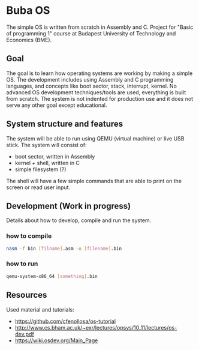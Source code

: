 # Buba OS

The simple OS is written from scratch in Assembly and C. Project for "Basic of programming 1" course at Budapest University of Technology and Economics (BME).

## Goal

The goal is to learn how operating systems are working by making a simple OS.
The development includes using Assembly and C programming languages, and concepts like boot sector, stack, interrupt, kernel. No advanced OS development techniques/tools are used, everything is built from scratch. The system is not indented for production use and it does not serve any other goal except educational.

## System structure and features

The system will be able to run using QEMU (virtual machine) or live USB stick. The system will consist of:

- boot sector, written in Assembly
- kernel + shell, written in C
- simple filesystem (?)

The shell will have a few simple commands that are able to print on the screen or read user input.

## Development (Work in progress)

Details about how to develop, compile and run the system.

### how to compile

```bash
nasm -f bin [filname].asm -o [filename].bin
```

### how to run

```bash
qemu-system-x86_64 [something].bin
```

## Resources

Used material and tutorials:

- https://github.com/cfenollosa/os-tutorial
- http://www.cs.bham.ac.uk/~exr/lectures/opsys/10_11/lectures/os-dev.pdf
- https://wiki.osdev.org/Main_Page
